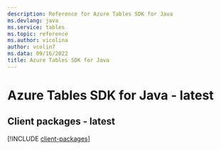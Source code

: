 ```yaml
---
description: Reference for Azure Tables SDK for Java
ms.devlang: java
ms.service: tables
ms.topic: reference
ms.author: vicolina
author: vcolin7
ms.data: 09/16/2022
title: Azure Tables SDK for Java
---
```

# Azure Tables SDK for Java - latest

## Client packages - latest
[!INCLUDE [client-packages](tables-client-index.md)]